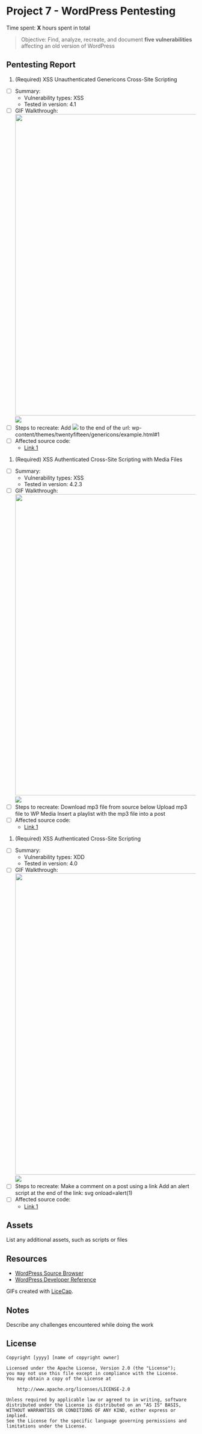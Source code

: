 # Project 7 - WordPress Pentesting

Time spent: **X** hours spent in total

> Objective: Find, analyze, recreate, and document **five vulnerabilities** affecting an old version of WordPress

## Pentesting Report

1. (Required) XSS Unauthenticated Genericons Cross-Site Scripting
  - [ ] Summary: 
    - Vulnerability types: XSS
    - Tested in version: 4.1
  - [ ] GIF Walkthrough: <img src="https://gfycat.com/TartEnchantedGallowaycow" width="800">
  ![](https://gfycat.com/TartEnchantedGallowaycow)
  - [ ] Steps to recreate: 
        Add <img src=1 onerror="alert(1)" /> to the end of the url: wp-content/themes/twentyfifteen/genericons/example.html#1
  - [ ] Affected source code:
    - [Link 1](https://core.trac.wordpress.org/browser/tags/version/src/source_file.php)
1. (Required) XSS Authenticated Cross-Site Scripting with Media Files
  - [ ] Summary: 
    - Vulnerability types: XSS
    - Tested in version: 4.2.3
  - [ ] GIF Walkthrough: <img src="https://gfycat.com/OrnateFluffyDeinonychus" width="800">
  ![](https://gfycat.com/OrnateFluffyDeinonychus)
  - [ ] Steps to recreate: 
        Download mp3 file from source below
        Upload mp3 file to WP Media
        Insert a playlist with the mp3 file into a post
  - [ ] Affected source code:
    - [Link 1](https://sumofpwn.nl/advisory/2016/wordpress_audio_playlist_functionality_is_affected_by_cross_site_scripting.html)
1. (Required) XSS Authenticated Cross-Site Scripting
  - [ ] Summary: 
    - Vulnerability types: XDD
    - Tested in version: 4.0
  - [ ] GIF Walkthrough: <img src="https://gfycat.com/ValuableInbornBrant" width="800">
  ![](https://gfycat.com/ValuableInbornBrant)
  - [ ] Steps to recreate: 
        Make a comment on a post using a link
        Add an alert script at the end of the link: svg onload=alert(1)
  - [ ] Affected source code:
    - [Link 1](https://wpvulndb.com/vulnerabilities/8358)

## Assets

List any additional assets, such as scripts or files

## Resources

- [WordPress Source Browser](https://core.trac.wordpress.org/browser/)
- [WordPress Developer Reference](https://developer.wordpress.org/reference/)

GIFs created with [LiceCap](http://www.cockos.com/licecap/).

## Notes

Describe any challenges encountered while doing the work

## License

    Copyright [yyyy] [name of copyright owner]

    Licensed under the Apache License, Version 2.0 (the "License");
    you may not use this file except in compliance with the License.
    You may obtain a copy of the License at

        http://www.apache.org/licenses/LICENSE-2.0

    Unless required by applicable law or agreed to in writing, software
    distributed under the License is distributed on an "AS IS" BASIS,
    WITHOUT WARRANTIES OR CONDITIONS OF ANY KIND, either express or implied.
    See the License for the specific language governing permissions and
    limitations under the License.
